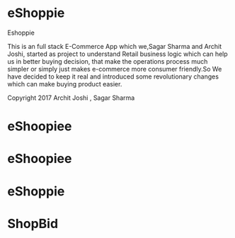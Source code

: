 # eShoppie
Eshoppie

This is an full stack E-Commerce App which we,Sagar Sharma and Archit Joshi, started as  project to understand Retail business logic which can help us in better buying decision, that make the operations process much simpler or simply just makes e-commerce more consumer friendly.So We have decided to keep it real and introduced some revolutionary changes which can make buying product easier.

Copyright 2017 Archit Joshi , Sagar Sharma


# eShoopiee
# eShoopiee
# eShoppie
# ShopBid
